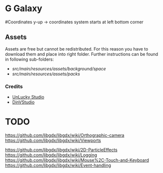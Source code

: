 # G Galaxy

#Coordinates
y-up -> coordinates system starts at left bottom corner

## Assets
Assets are free but cannot be redistributed. For this reason you have to download them and place into right folder. Further instructions can be found in following sub-folders:
* _src/main/resources/assets/background/space_
* _src/main/resources/assets/packs_

### Credits 
* [UnLucky Studio](http://unluckystudio.com/)
* [DinVStudio](https://dinvstudio.itch.io/) 



# TODO
https://github.com/libgdx/libgdx/wiki/Orthographic-camera
https://github.com/libgdx/libgdx/wiki/Viewports

https://github.com/libgdx/libgdx/wiki/2D-ParticleEffects
https://github.com/libgdx/libgdx/wiki/Logging
https://github.com/libgdx/libgdx/wiki/Mouse%2C-Touch-and-Keyboard
https://github.com/libgdx/libgdx/wiki/Event-handling